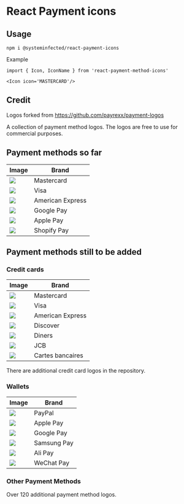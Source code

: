 # React Payment icons

## Usage

```
npm i @systeminfected/react-payment-icons
```

Example

```
import { Icon, IconName } from 'react-payment-method-icons'

<Icon icon='MASTERCARD'/>
```

## Credit

Logos forked from https://github.com/payrexx/payment-logos

A collection of payment method logos. The logos are free to use for commercial purposes.

## Payment methods so far

| Image                                            | Brand            |
| ------------------------------------------------ | ---------------- |
| ![](assets/card-icons/card_mastercard.svg)       | Mastercard       |
| ![](assets/card-icons/card_visa.svg)             | Visa             |
| ![](assets/card-icons/card_american-express.svg) | American Express |
| ![](assets/card-icons/card_google_pay.svg)       | Google Pay       |
| ![](assets/card-icons/card_apple_pay.svg)        | Apple Pay        |
| ![](assets/card-icons/card_shopify_pay.svg)      | Shopify Pay      |

## Payment methods still to be added

### Credit cards

| Image                                            | Brand            |
| ------------------------------------------------ | ---------------- |
| ![](assets/card-icons/card_mastercard.svg)       | Mastercard       |
| ![](assets/card-icons/card_visa.svg)             | Visa             |
| ![](assets/card-icons/card_american-express.svg) | American Express |
| ![](assets/card-icons/card_discover.svg)         | Discover         |
| ![](assets/card-icons/card_diners_club.svg)      | Diners           |
| ![](assets/card-icons/card_jcb.svg)              | JCB              |
| ![](assets/card-icons/card_cartes_bancaires.svg) | Cartes bancaires |

There are additional credit card logos in the repository.

### Wallets

| Image                                       | Brand       |
| ------------------------------------------- | ----------- |
| ![](assets/card-icons/card_paypal.svg)      | PayPal      |
| ![](assets/card-icons/card_apple-pay.svg)   | Apple Pay   |
| ![](assets/card-icons/card_google-pay.svg)  | Google Pay  |
| ![](assets/card-icons/card_samsung-pay.svg) | Samsung Pay |
| ![](assets/card-icons/card_alipay.svg)      | Ali Pay     |
| ![](assets/card-icons/card_wechat-pay.svg)  | WeChat Pay  |

### Other Payment Methods

Over 120 additional payment method logos.
